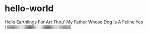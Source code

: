# hello-world
Hello Earthlings
For Art Thou' My Father Whose Dog Is A Feline
Yes
Hiiiiiiiiiiiiiiiiiiiiiiiiiiiiiiiiiiiiiiiiiiiiiiiiiiiiiiiiiiii